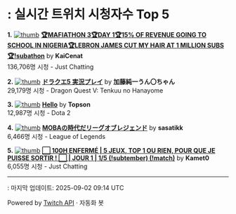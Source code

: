 # : 실시간 트위치 시청자수 Top 5

**1.** [![thumb](https://static-cdn.jtvnw.net/previews-ttv/live_user_kaicenat-320x180.jpg)](https://twitch.tv/KaiCenat)
**[🏆MAFIATHON 3🏆DAY 1🏆15% OF REVENUE GOING TO SCHOOL IN NIGERIA🏆LEBRON JAMES CUT MY HAIR AT 1 MILLION SUBS🏆!subathon](https://twitch.tv/KaiCenat)** by **KaiCenat**<br>136,706명 시청  - Just Chatting

**2.** [![thumb](https://static-cdn.jtvnw.net/previews-ttv/live_user_kato_junichi0817-320x180.jpg)](https://twitch.tv/加藤純一うん〇ちゃん)
**[ドラクエ5 実況プレイ](https://twitch.tv/加藤純一うん〇ちゃん)** by **加藤純一うん〇ちゃん**<br>29,179명 시청  - Dragon Quest V: Tenkuu no Hanayome

**3.** [![thumb](https://static-cdn.jtvnw.net/previews-ttv/live_user_topson-320x180.jpg)](https://twitch.tv/Topson)
**[Hello](https://twitch.tv/Topson)** by **Topson**<br>12,987명 시청  - Dota 2

**4.** [![thumb](https://static-cdn.jtvnw.net/previews-ttv/live_user_sasatikk-320x180.jpg)](https://twitch.tv/sasatikk)
**[MOBAの時代だリーグオブレジェンド](https://twitch.tv/sasatikk)** by **sasatikk**<br>6,466명 시청  - League of Legends

**5.** [![thumb](https://static-cdn.jtvnw.net/previews-ttv/live_user_kamet0-320x180.jpg)](https://twitch.tv/Kamet0)
**[⬜️ 100H ENFERMÉ | 5 JEUX, TOP 1 OU RIEN, POUR QUE JE PUISSE SORTIR ! ⬜️ | JOUR 1 | 1/5 (!subtember) (!match)](https://twitch.tv/Kamet0)** by **Kamet0**<br>6,055명 시청  - Just Chatting


---
: 마지막 업데이트: 2025-09-02 09:14 UTC

Powered by [Twitch API](https://dev.twitch.tv/docs/api/reference) · 자동화 봇